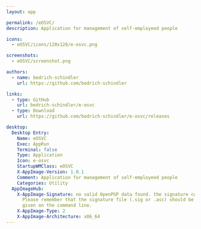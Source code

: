 ```yaml
---
layout: app

permalink: /eOSVC/
description: Application for management of self-employeed people

icons:
  - eOSVC/icons/128x128/e-osvc.png

screenshots:
  - eOSVC/screenshot.png

authors:
  - name: bedrich-schindler
    url: https://github.com/bedrich-schindler

links:
  - type: GitHub
    url: bedrich-schindler/e-osvc
  - type: Download
    url: https://github.com/bedrich-schindler/e-osvc/releases

desktop:
  Desktop Entry:
    Name: eOSVC
    Exec: AppRun
    Terminal: false
    Type: Application
    Icon: e-osvc
    StartupWMClass: eOSVC
    X-AppImage-Version: 1.0.1
    Comment: Application for management of self-employeed people
    Categories: Utility
  AppImageHub:
    X-AppImage-Signature: no valid OpenPGP data found. the signature could not be verified.
      Please remember that the signature file (.sig or .asc) should be the first file
      given on the command line.
    X-AppImage-Type: 2
    X-AppImage-Architecture: x86_64
---
```

